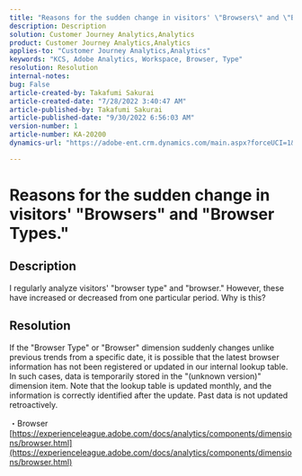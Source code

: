 ```yaml
---
title: "Reasons for the sudden change in visitors' \"Browsers\" and \"Browser Types.\""
description: Description
solution: Customer Journey Analytics,Analytics
product: Customer Journey Analytics,Analytics
applies-to: "Customer Journey Analytics,Analytics"
keywords: "KCS, Adobe Analytics, Workspace, Browser, Type"
resolution: Resolution
internal-notes: 
bug: False
article-created-by: Takafumi Sakurai
article-created-date: "7/28/2022 3:40:47 AM"
article-published-by: Takafumi Sakurai
article-published-date: "9/30/2022 6:56:03 AM"
version-number: 1
article-number: KA-20200
dynamics-url: "https://adobe-ent.crm.dynamics.com/main.aspx?forceUCI=1&pagetype=entityrecord&etn=knowledgearticle&id=7338840c-270e-ed11-82e5-000d3a379369"

---
```

# Reasons for the sudden change in visitors' "Browsers" and "Browser Types."

## Description

I regularly analyze visitors' "browser type" and "browser." However, these have increased or decreased from one particular period. Why is this?

## Resolution


If the "Browser Type" or "Browser" dimension suddenly changes unlike previous trends from a specific date, it is possible that the latest browser information has not been registered or updated in our internal lookup table. In such cases, data is temporarily stored in the "(unknown version)" dimension item. Note that the lookup table is updated monthly, and the information is correctly identified after the update. Past data is not updated retroactively.

・Browser
[https://experienceleague.adobe.com/docs/analytics/components/dimensions/browser.html](https://experienceleague.adobe.com/docs/analytics/components/dimensions/browser.html)


